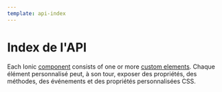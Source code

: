 ```yaml
---
template: api-index
---
```


# Index de l'API

Each Ionic [component](/docs/components) consists of one or more [custom elements](https://developer.mozilla.org/en-US/docs/Web/Web_Components/Using_custom_elements). Chaque élément personnalisé peut, à son tour, exposer des propriétés, des méthodes, des événements et des propriétés personnalisées CSS.